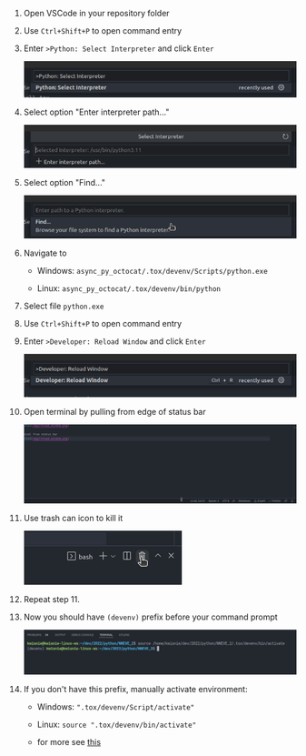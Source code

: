 1. Open VSCode in your repository folder

2. Use `Ctrl+Shift+P` to open command entry

3. Enter `>Python: Select Interpreter` and click `Enter`

   ![Image title](img/select_interpreter.png)

4. Select option "Enter interpreter path..."

   ![Image title](img/enter_interpreter_path.png)

5. Select option "Find..."

   ![Image title](img/find_path.png)

6. Navigate to

   - Windows: `async_py_octocat/.tox/devenv/Scripts/python.exe`

   - Linux: `async_py_octocat/.tox/devenv/bin/python`

7. Select file `python.exe`

8. Use `Ctrl+Shift+P` to open command entry

9. Enter `>Developer: Reload Window` and click `Enter`

   ![Image title](img/reload_window.png)

10. Open terminal by pulling from edge of status bar

    ![Image title](img/open_terminal_s.png)

11. Use trash can icon to kill it

    ![Image title](img/trash.png)

12. Repeat step 11.

13. Now you should have `(devenv)` prefix before your command prompt

    ![Image title](img/terminal.png)

14. If you don't have this prefix, manually activate environment:

    - Windows: `".tox/devenv/Script/activate"`

    - Linux: `source ".tox/devenv/bin/activate"`

    - for more see [this](https://docs.python.org/3/tutorial/venv.html)
